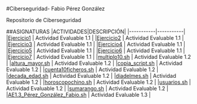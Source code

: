 #Ciberseguridad- Fabio Pérez González

Repositorio de Ciberseguridad

##ASIGNATURAS
|ACTIVIDADES|DESCRIPCIÓN|
|-----------|-----------|
|[Ejercicio1](Ejercicio1.md) | Actividad Evaluable 1.1  |
|[Ejercicio2](Ejercicio2.md) | Actividad Evaluable 1.1  |
|[Ejercicio3](Ejercicio3.md) | Actividad Evaluable 1.1  |
|[Ejercicio4](Ejercicio4.md) | Actividad Evaluable 1.1  |
|[Ejercicio5](Ejercicio5.md) | Actividad Evaluable 1.1  |
|[Ejercicio6](Ejercicio6.md) | Actividad Evaluable 1.1  |
|[Ejercicio7](Ejercicio7.md) | Actividad Evaluable 1.1  |
|[multiplo10.sh](multiplo10.sh) | Actividad Evaluable 1.2  |
|[altura_mayor.sh](altura_mayor.sh) | Actividad Evaluable 1.2  |
|[copia_script.sh](copia_script.sh) | Actividad Evaluable 1.2  |
|[cuenta10ficheros.sh](cuenta10ficheros.sh) | Actividad Evaluable 1.2 |
|[decada_edad.sh](decada_edad.sh) | Actividad Evaluable 1.2  |
|[diadelmes.sh](diadelmes.sh) | Actividad Evaluable 1.2  |
|[horoscopochino.sh](horoscopochino.sh) | Actividad Evaluable 1.2  |
|[usuarios.sh](usuarios.sh) | Actividad Evaluable 1.2  |
|[sumarango.sh](sumarango.sh) | Actividad Evaluable 1.2  |
|[AE1.3_Pérez_González_Fabio.sh](AE1.3_Pérez_González_Fabio.sh) | Actividad Evaluable 1.3  |
